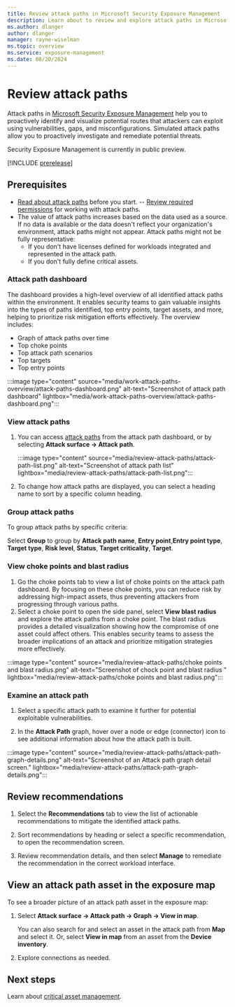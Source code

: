 ```yaml
---
title: Review attack paths in Microsoft Security Exposure Management
description: Learn about to review and explore attack paths in Microsoft Security Exposure Management.
ms.author: dlanger
author: dlanger
manager: rayne-wiselman
ms.topic: overview
ms.service: exposure-management
ms.date: 08/20/2024
---
```


# Review attack paths

Attack paths in [Microsoft Security Exposure Management](microsoft-security-exposure-management.md) help you to proactively identify and visualize potential routes that attackers can exploit using vulnerabilities, gaps, and misconfigurations. Simulated attack paths allow you to proactively investigate and remediate potential threats.

Security Exposure Management is currently in public preview.

[!INCLUDE [prerelease](../includes/prerelease.md)]

## Prerequisites

- [Read about attack paths](work-attack-paths-overview.md) before you start.
-- [Review required permissions](prerequisites.md#permissions) for working with attack paths.
- The value of attack paths increases based on the data used as a source. If no data is available or the data doesn't reflect your organization's environment, attack paths might not appear. Attack paths might not be fully representative:
  - If you don't have licenses defined for workloads integrated and represented in the attack path.
  - If you don't fully define critical assets.

### Attack path dashboard

The dashboard provides a high-level overview of all identified attack paths within the environment. It enables security teams to gain valuable insights into the types of paths identified, top entry points, target assets, and more, helping to prioritize risk mitigation efforts effectively. The overview includes:

- Graph of attack paths over time
- Top choke points
- Top attack path scenarios
- Top targets
- Top entry points

:::image type="content" source="media/work-attack-paths-overview/attack-paths-dashboard.png" alt-text="Screenshot of attack path dashboard" lightbox="media/work-attack-paths-overview/attack-paths-dashboard.png":::

### View attack paths

1. You can access [attack paths](https://security.microsoft.com/attack-paths) from the attack path dashboard, or by selecting  **Attack surface -> Attack path**.

   :::image type="content" source="media/review-attack-paths/attack-path-list.png" alt-text="Screenshot of attack path list" lightbox="media/review-attack-paths/attack-path-list.png":::

1. To change how attack paths are displayed, you can select a heading name to sort by a specific column heading.

### Group attack paths

To group attack paths by specific criteria:

Select **Group** to group by **Attack path name**, **Entry point**,**Entry point type**, **Target type**, **Risk level**, **Status**, **Target criticality**, **Target**.

### View choke points and blast radius

1. Go the choke points tab to view a list of choke points on the attack path dashboard. By focusing on these choke points, you can reduce risk by addressing high-impact assets, thus preventing attackers from progressing through various paths.
1. Select a choke point to open the side panel, select **View blast radius** and explore the attack paths from a choke point. The blast radius provides a detailed visualization showing how the compromise of one asset could affect others. This enables security teams to assess the broader implications of an attack and prioritize mitigation strategies more effectively.
 
:::image type="content" source="media/review-attack-paths/choke points and blast radius.png" alt-text="Screenshot of chock point and blast radius " lightbox="media/review-attack-paths/choke points and blast radius.png":::

### Examine an attack path

1. Select a specific attack path to examine it further for potential exploitable vulnerabilities.

1. In the **Attack Path** graph, hover over a node or edge (connector) icon to see additional information about how the attack path is built.

:::image type="content" source="media/review-attack-paths/attack-path-graph-details.png" alt-text="Screenshot of an Attack path graph detail screen." lightbox="media/review-attack-paths/attack-path-graph-details.png":::

## Review recommendations

1. Select the **Recommendations** tab to view the list of actionable recommendations to mitigate the identified attack paths.

1. Sort recommendations by heading or select a specific recommendation, to open the recommendation screen.

1. Review recommendation details, and then select **Manage** to remediate the recommendation in the correct workload interface.

## View an attack path asset in the exposure map

To see a broader picture of an attack path asset in the exposure map:

1. Select **Attack surface -> Attack path -> Graph -> View in map**.

    You can also search for and select an asset in the attack path from **Map** and select it. Or, select **View in map** from an asset from the **Device inventory**.

1. Explore connections as needed.

## Next steps

Learn about [critical asset management](critical-asset-management.md).
